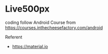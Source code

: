 # Live500px
coding follow Android Course from https://courses.inthecheesefactory.com/android

Referent
- https://material.io
